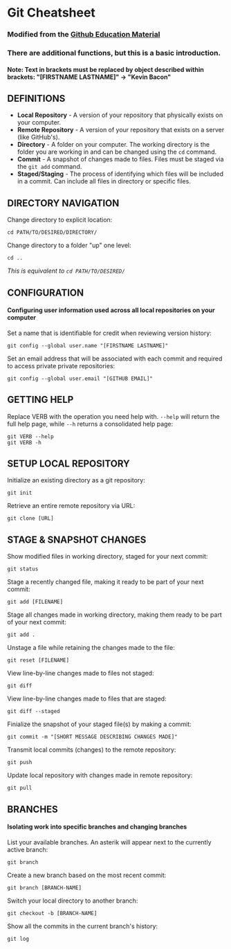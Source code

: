 # Git Cheatsheet
### Modified from the [Github Education Material](https://education.github.com/git-cheat-sheet-education.pdf)
### There are additional functions, but this is a basic introduction. 
#### Note: Text in brackets must be replaced by object described within brackets: "[FIRSTNAME LASTNAME]" -> "Kevin Bacon" 
## DEFINITIONS
* **Local Repository** - A version of your repository that physically exists on your computer.
* **Remote Repository** - A version of your repository that exists on a server (like GitHub's).
* **Directory** - A folder on your computer. The working directory is the folder you are working in and can be changed using the `cd` command.
* **Commit** - A snapshot of changes made to files. Files must be staged via the `git add` command. 
* **Staged/Staging** - The process of identifying which files will be included in a commit. Can include all files in directory or specific files.

## DIRECTORY NAVIGATION
Change directory to explicit location:
```
cd PATH/TO/DESIRED/DIRECTORY/
```
Change directory to a folder "up" one level:
```
cd ..
```
*This is equivalent to `cd PATH/TO/DESIRED/`*

## CONFIGURATION
#### Configuring user information used across all local repositories on your computer
Set a name that is identifiable for credit when reviewing version history:
```
git config --global user.name "[FIRSTNAME LASTNAME]"
```
Set an email address that will be associated with each commit and required to access private
private repositories:
```
git config --global user.email "[GITHUB EMAIL]"
```
## GETTING HELP
Replace VERB with the operation you need help with. `--help` will return the full help page, while `--h` returns a consolidated help page:
``` 
git VERB --help
git VERB -h
```
## SETUP LOCAL REPOSITORY
Initialize an existing directory as a git repository:
```
git init
```
Retrieve an entire remote repository via URL:
```
git clone [URL]
```
## STAGE & SNAPSHOT CHANGES
Show modified files in working directory, staged for your next commit:
```
git status
```
Stage a recently changed file, making it ready to be part of your next commit:
```
git add [FILENAME]
```
Stage all changes made in working directory, making them ready to be part of your next commit:
```
git add .
```
Unstage a file while retaining the changes made to the file:
```
git reset [FILENAME]
```
View line-by-line changes made to files not staged:
```
git diff
```
View line-by-line changes made to files that are staged:
```
git diff --staged
``` 
Finialize the snapshot of your staged file(s) by making a commit:
```
git commit -m "[SHORT MESSAGE DESCRIBING CHANGES MADE]"
```
Transmit local commits (changes) to the remote repository:
```
git push
```
Update local repository with changes made in remote repository:
```
git pull
```

## BRANCHES
#### Isolating work into specific branches and changing branches
List your available branches. An asterik will appear next to the currently active branch:
```
git branch
```
Create a new branch based on the most recent commit:
```
git branch [BRANCH-NAME]
```
Switch your local directory to another branch:
```
git checkout -b [BRANCH-NAME]
```
Show all the commits in the current branch's history:
```
git log
```
